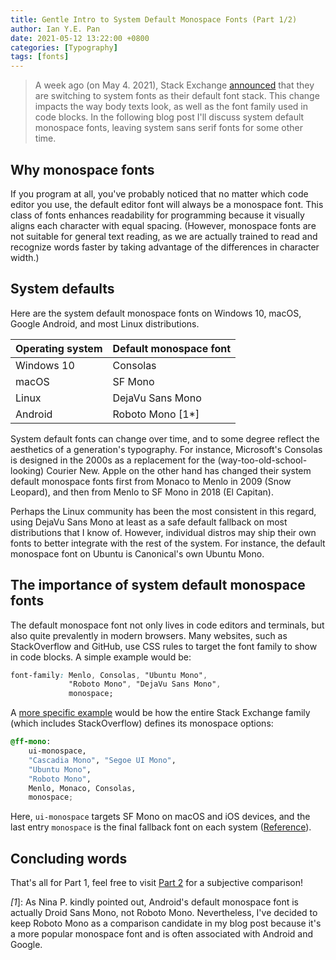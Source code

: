 ```yaml
---
title: Gentle Intro to System Default Monospace Fonts (Part 1/2)
author: Ian Y.E. Pan
date: 2021-05-12 13:22:00 +0800
categories: [Typography]
tags: [fonts]
---
```


> A week ago (on May 4. 2021), Stack Exchange
> [announced](https://meta.stackexchange.com/questions/364048/we-are-switching-to-system-fonts-on-may-10-2021)
> that they are switching to system fonts as their default font
> stack. This change impacts the way body texts look, as well as the
> font family used in code blocks. In the following blog post I'll
> discuss system default monospace fonts, leaving system sans serif
> fonts for some other time.

## Why monospace fonts

If you program at all, you've probably noticed that no matter which
code editor you use, the default editor font will always be a
monospace font. This class of fonts enhances readability for programming
because it visually aligns each character with equal
spacing. (However, monospace fonts are not suitable for general text
reading, as we are actually trained to read and recognize words faster
by taking advantage of the differences in character width.)

## System defaults

Here are the system default monospace fonts on Windows 10, macOS,
Google Android, and most Linux distributions.


| Operating system | Default monospace font |
| -----------      | -----------            |
| Windows 10       | Consolas               |
| macOS            | SF Mono                |
| Linux            | DejaVu Sans Mono       |
| Android          | Roboto Mono [1*]       |

System default fonts can change over time, and to some degree reflect
the aesthetics of a generation's typography. For instance, Microsoft's
Consolas is designed in the 2000s as a replacement for the
(way-too-old-school-looking) Courier New. Apple on the other hand has
changed their system default monospace fonts first from Monaco to
Menlo in 2009 (Snow Leopard), and then from Menlo to SF Mono in 2018
(El Capitan).

Perhaps the Linux community has been the most consistent in this
regard, using DejaVu Sans Mono at least as a safe default fallback on
most distributions that I know of. However, individual distros may
ship their own fonts to better integrate with the rest of the
system. For instance, the default monospace font on Ubuntu is
Canonical's own Ubuntu Mono.

## The importance of system default monospace fonts

The default monospace font not only lives in code editors and
terminals, but also quite prevalently in modern browsers. Many
websites, such as StackOverflow and GitHub, use CSS rules to target
the font family to show in code blocks. A simple example would be:


```css
font-family: Menlo, Consolas, "Ubuntu Mono",
             "Roboto Mono", "DejaVu Sans Mono",
             monospace;
```


A [more specific
example](https://meta.stackexchange.com/questions/364048/we-are-switching-to-system-fonts-on-may-10-2021)
would be how the entire Stack Exchange family (which includes
StackOverflow) defines its monospace options:

```scss
@ff-mono:
    ui-monospace,
    "Cascadia Mono", "Segoe UI Mono",
    "Ubuntu Mono",
    "Roboto Mono",
    Menlo, Monaco, Consolas,
    monospace;
```

Here, `ui-monospace` targets SF Mono on macOS and iOS devices, and the
last entry `monospace` is the final fallback font on each system
([Reference](https://meta.stackexchange.com/questions/364048/we-are-switching-to-system-fonts-on-may-10-2021)).

## Concluding words

That's all for Part 1, feel free to visit [Part
2](../system-default-monospace-fonts-pt2) for a subjective comparison!

*[1*]: As Nina P. kindly pointed out, Android's default monospace font is actually Droid Sans Mono, not Roboto Mono. Nevertheless, I've decided to keep Roboto Mono as a comparison candidate in my blog post because it's a more popular monospace font and is often associated with Android and Google.
